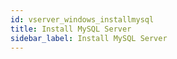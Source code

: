 ```yaml
---
id: vserver_windows_installmysql
title: Install MySQL Server
sidebar_label: Install MySQL Server
---
```

